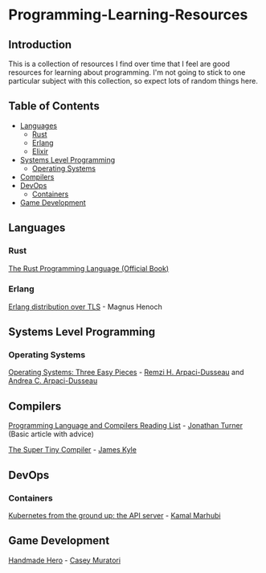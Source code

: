 # Programming-Learning-Resources

## Introduction

This is a collection of resources I find over time that I feel are good resources for learning about programming.  I'm not going to stick to one particular subject with this collection, so expect lots of random things here.

## Table of Contents

* [Languages](#languages)
  * [Rust](#rust)
  * [Erlang](#erlang)
  * [Elixir](#elixir)
* [Systems Level Programming](#systems-level-programming)
  * [Operating Systems](#operating-systems)
* [Compilers](#compilers)
* [DevOps](#devops)
  * [Containers](#containers)
* [Game Development](#gave-development)


## Languages

### Rust

[The Rust Programming Language (Official Book)](https://doc.rust-lang.org/nightly/book/)

### Erlang
[Erlang distribution over TLS](https://www.erlang-solutions.com/blog/erlang-distribution-over-tls.html) - Magnus Henoch

## Systems Level Programming

### Operating Systems

[Operating Systems: Three Easy Pieces](http://pages.cs.wisc.edu/~remzi/OSTEP/) - [Remzi H. Arpaci-Dusseau](http://pages.cs.wisc.edu/~remzi/) and [Andrea C. Arpaci-Dusseau](http://pages.cs.wisc.edu/~dusseau/)


## Compilers

[Programming Language and Compilers Reading List](http://www.jonathanturner.org/2016/10/programming-language-and-compilers-reading-list.html) - [Jonathan Turner](http://www.jonathanturner.org) (Basic article with advice)

[The Super Tiny Compiler](https://github.com/thejameskyle/the-super-tiny-compiler/blob/master/the-super-tiny-compiler.js) - [James Kyle](https://github.com/thejameskyle)
## DevOps

### Containers

[Kubernetes from the ground up: the API server](http://kamalmarhubi.com/blog/2015/09/06/kubernetes-from-the-ground-up-the-api-server/) - [Kamal Marhubi](http://kamalmarhubi.com/)


## Game Development

[Handmade Hero](http://www.handmadehero.org) - [Casey Muratori](https://mollyrocket.com/casey/about.html)
